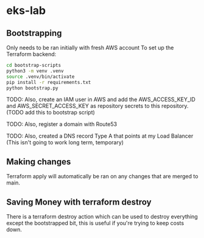 # eks-lab

## Bootstrapping
Only needs to be ran initially with fresh AWS account
To set up the Terraform backend:

```bash
cd bootstrap-scripts
python3 -m venv .venv
source .venv/bin/activate
pip install -r requirements.txt
python bootstrap.py
```

TODO: Also, create an IAM user in AWS and add the AWS_ACCESS_KEY_ID and AWS_SECRET_ACCESS_KEY as repository secrets to this repository. (TODO add this to bootstrap script)

TODO: Also, register a domain with Route53

TODO: Also, created a DNS record Type A that points at my Load Balancer (This isn't going to work long term, temporary)


## Making changes
Terraform apply will automatically be ran on any changes that are merged to main.

## Saving Money with terraform destroy
There is a terraform destroy action which can be used to destroy everything except the bootstrapped bit, this is useful if you're trying to keep costs down.